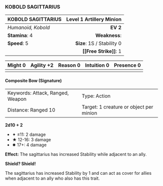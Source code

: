 ### KOBOLD SAGITTARIUS

| KOBOLD SAGITTARIUS | **Level 1 Artillery Minion** |
| :----------------- | ---------------------------: |
| *Humanoid, Kobold* |                     **EV 2** |
| **Stamina**: 4     |                **Weakness**: |
| **Speed**: 5       |   **Size**: 1S / Stability 0 |
|                    |       **[[Free Strike]]**: 1 |

| **Might** 0 | **Agility** +2 | **Reason** 0 | **Intuition** 0 | **Presence** 0 |
| ----------- | -------------- | ------------ | --------------- | -------------- |
|             |                |              |                 |                |

#### Composite Bow (Signature)

|                                  |                                         |
| :------------------------------- | :-------------------------------------- |
| Keywords: Attack, Ranged, Weapon | Type: Action                            |
| Distance: Ranged 10              | Target: 1 creature or object per minion |

**2d10 + 2**

- ✦ ≤11: 2 damage
- ★ 12-16: 3 damage
- ✸ 17+: 4 damage

**Effect:** The sagittarius has increased Stability while adjacent to an ally.

**Shield? Shield!**

The sagittarius has increased Stability by 1 and can act as cover for allies when adjacent to an ally who also has this trait.
